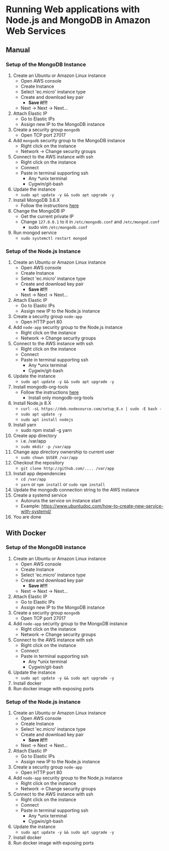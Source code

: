 # Running Web applications with Node.js and MongoDB in Amazon Web Services


## Manual

###  Setup of the MongoDB Instance

1.  Create an Ubuntu or Amazon Linux instance
    -   Open AWS console
    -   Create Instance
    -   Select 'ec.micro' instance type
    -   Create and download key pair
        -   **Save it!!!**
    -   Next -> Next -> Next...
2.  Attach Elastic IP
    -   Go to Elastic IPs
    -   Assign new IP to the MongoDB instance
3.  Create a security group `mongodb`
    -   Open TCP port 27017
4.  Add `mongodb` security group to the MongoDB instance
    -   Right click on the instance
    -   Network -> Change security groups
5.  Connect to the AWS instance with ssh 
    -   Right click on the instance
    -   Connect
    -   Paste in terminal supporting ssh
        -   Any *unix terminal
        -   Cygwin/git-bash
6.  Update the instance
    -   `sudo apt update -y && sudo apt upgrade -y`
7.  Install MongoDB 3.6.X
    -   Follow the instructions [here](https://docs.mongodb.com/manual/tutorial/install-mongodb-on-ubuntu/#install-mongodb-community-edition)
8.  Change the MongoDB IP
    -   Get the current private IP
    -   Change `127.0.0.1` to it in `/etc/mongodb.conf` and `/etc/mongod.conf`
        -   sudo vim `/etc/mongodb.conf`
9.  Run mongod service
    -   `sudo systemctl restart mongod`

###  Setup of the Node.js Instance

1.  Create an Ubuntu or Amazon Linux instance
    -   Open AWS console
    -   Create Instance
    -   Select 'ec.micro' instance type
    -   Create and download key pair
        -   **Save it!!!**
    -   Next -> Next -> Next...
2.  Attach Elastic IP
    -   Go to Elastic IPs
    -   Assign new IP to the Node.js instance
3.  Create a security group `node-app`
    -   Open HTTP port 80
4.  Add `node-app` security group to the Node.js instance
    -   Right click on the instance
    -   Network -> Change security groups
5.  Connect to the AWS instance with ssh 
    -   Right click on the instance
    -   Connect
    -   Paste in terminal supporting ssh
        -   Any *unix terminal
        -   Cygwin/git-bash
6.  Update the instance
    -   `sudo apt update -y && sudo apt upgrade -y`
7.  Install mongodb-org-tools
    -   Follow the instructions [here](https://docs.mongodb.com/manual/tutorial/install-mongodb-on-ubuntu/#install-mongodb-community-edition)
        -   Install only mongodb-org-tools
8.  Install Node.js 8.X
    -   `curl -sL https://deb.nodesource.com/setup_8.x | sudo -E bash -`
    -   `sudo apt update -y`
    -   `sudo apt install nodejs`
9.  Install yarn
    -   sudo npm install -g yarn
10. Create app directory
    -   i.e. /var/app
    -   `sudo mkdir -p /var/app`
11. Change app directory ownership to current user
    -   `sudo chown $USER /var/app`
12. Checkout the repository
    -   `git clone http://github.com/.... /var/app`
13. Install app dependencies
    -   `cd /var/app`
    -   `yarn` or `npm install` or `sudo npm install`
14. Update the mongodb connection string to the AWS instance
15. Create a systemd service
    -   Autoruns the service on instance start
    -   Example: https://www.ubuntudoc.com/how-to-create-new-service-with-systemd/
16. You are done

## With Docker

###  Setup of the MongoDB instance

1.  Create an Ubuntu or Amazon Linux instance
    -   Open AWS console
    -   Create Instance
    -   Select 'ec.micro' instance type
    -   Create and download key pair
        -   **Save it!!!**
    -   Next -> Next -> Next...
2.  Attach Elastic IP
    -   Go to Elastic IPs
    -   Assign new IP to the MongoDB instance
3.  Create a security group `mongodb`
    -   Open TCP port 27017
4.  Add `node-app` security group to the MongoDB instance
    -   Right click on the instance
    -   Network -> Change security groups
5.  Connect to the AWS instance with ssh 
    -   Right click on the instance
    -   Connect
    -   Paste in terminal supporting ssh
        -   Any *unix terminal
        -   Cygwin/git-bash
6.  Update the instance
    -   `sudo apt update -y && sudo apt upgrade -y`
5.  Install docker
6.  Run docker image with exposing ports

### Setup of the Node.js instance

1.  Create an Ubuntu or Amazon Linux instance
    -   Open AWS console
    -   Create Instance
    -   Select 'ec.micro' instance type
    -   Create and download key pair
        -   **Save it!!!**
    -   Next -> Next -> Next...
2.  Attach Elastic IP
    -   Go to Elastic IPs
    -   Assign new IP to the Node.js instance
3.  Create a security group `node-app`
    -   Open HTTP port 80
4.  Add `node-app` security group to the Node.js instance
    -   Right click on the instance
    -   Network -> Change security groups
5.  Connect to the AWS instance with ssh 
    -   Right click on the instance
    -   Connect
    -   Paste in terminal supporting ssh
        -   Any *unix terminal
        -   Cygwin/git-bash
6.  Update the instance
    -   `sudo apt update -y && sudo apt upgrade -y`
5.  Install docker
6.  Run docker image with exposing ports

